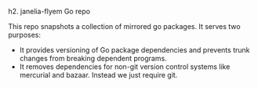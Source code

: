h2. janelia-flyem Go repo

This repo snapshots a collection of mirrored go packages.  It serves two purposes:

- It provides versioning of Go package dependencies and prevents trunk changes from breaking dependent programs.
- It removes dependencies for non-git version control systems like mercurial and bazaar.  Instead we just require git.
